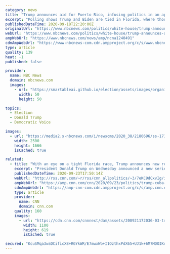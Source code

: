 ```yaml
---
category: news
title: "Trump announces aid for Puerto Rico, infusing politics in an apparent play for Florida voters"
excerpt: "Polling shows Trump and Biden are tied in Florida, where thousands of Puerto Ricans relocated after Hurricane Maria."
publishedDateTime: 2020-09-18T22:20:00Z
originalUrl: "https://www.nbcnews.com/politics/white-house/trump-announces-aid-puerto-rico-infusing-politics-apparent-play-florida-n1240491"
webUrl: "https://www.nbcnews.com/politics/white-house/trump-announces-aid-puerto-rico-infusing-politics-apparent-play-florida-n1240491"
ampWebUrl: "https://www.nbcnews.com/news/amp/ncna1240491"
cdnAmpWebUrl: "https://www-nbcnews-com.cdn.ampproject.org/c/s/www.nbcnews.com/news/amp/ncna1240491"
type: article
quality: 139
heat: -1
published: false

provider:
  name: NBC News
  domain: nbcnews.com
  images:
    - url: "https://smartableai.github.io/election/assets/images/organizations/nbcnews.com-50x50.jpg"
      width: 50
      height: 50

topics:
  - Election
  - Donald Trump
  - Democratic Voice

images:
  - url: "https://media2.s-nbcnews.com/i/newscms/2020_38/2180696/ss-171006-twip-22_7607aec2d647d9aa65488040a7aadb8f.jpg"
    width: 2500
    height: 1666
    isCached: true

related:
  - title: "With an eye on a tight Florida race, Trump announces new restrictions on Cuban hotels, cigars and rum"
    excerpt: "President Donald Trump on Wednesday announced a new series of economic sanctions on Cuba that ban US citizens from buying Cuban cigars as well as rum and staying at Cuban government-owned hotels on the communist-run island.\n    \n"
    publishedDateTime: 2020-09-23T17:50:14Z
    webUrl: "http://rss.cnn.com/~r/rss/cnn_allpolitics/~3/7eKC9dCxvIg/index.html"
    ampWebUrl: "https://amp.cnn.com/cnn/2020/09/23/politics/trump-cuba-announcement/index.html"
    cdnAmpWebUrl: "https://amp-cnn-com.cdn.ampproject.org/c/s/amp.cnn.com/cnn/2020/09/23/politics/trump-cuba-announcement/index.html"
    type: article
    provider:
      name: CNN
      domain: cnn.com
    quality: 160
    images:
      - url: "https://cdn.cnn.com/cnnnext/dam/assets/200921172036-03-trump-0921-super-tease.jpg"
        width: 1100
        height: 619
        isCached: true

secured: "KcuSMqa3waDCificX8+RGYkWR/E7mwxWb+I1OzthxPdX65+UJ1k+6M7MDOIKda3GzNiGaI9VOLFIlIcBWKwsy/ya+dhne4UFim7YT8I0fi1+rwxyeGHfeXYZMn4TBUxFZ6epzVH3x+2f/IW9502HwHXNtxADFRKoYiELPTCfcCCad3vRA4pCK3cBhb4YUwDhmQy+mYP6Ku7WLJWtIqUa/QOjBD0LSjzm9Ob1pOwg90tcmneJRDE1SSt7KpDwBDz6g7JA7FBbpr9KtM6tL/RPp8L6dmGpDBV7S6o5z6cd2TyjxjaeGbxK1ZyVRf//kaTKnNU35nXO5fhb1dZefWaqpXAKXnMPPIfFWHe7ozNQrjU=;/jj47lUTG3LtvpmTgxX8jQ=="
---
```


